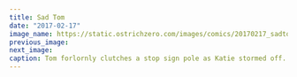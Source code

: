 ```yaml
---
title: Sad Tom
date: "2017-02-17"
image_name: https://static.ostrichzero.com/images/comics/20170217_sadtom.png
previous_image:
next_image:
caption: Tom forlornly clutches a stop sign pole as Katie stormed off. From season 5 of Vanderpump Rules.
---
```

